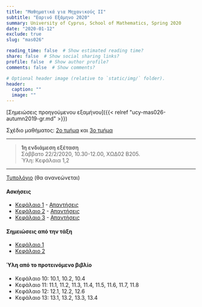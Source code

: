 ```yaml
---
title: "Mαθηματικά για Μηχανικούς ΙΙ"
subtitle: "Εαρινό Εξάμηνο 2020"
summary: University of Cyprus, School of Mathematics, Spring 2020
date: "2020-01-12"
exclude: true
slug: "mas026"

reading_time: false  # Show estimated reading time?
share: false  # Show social sharing links?
profile: false  # Show author profile?
comments: false  # Show comments?

# Optional header image (relative to `static/img/` folder).
header:
  caption: ""
  image: ""
---
```


[Σημειώσεις προηγούμενου εξαμήνου]({{< relref "ucy-mas026-autumn2019-gr.md" >}})


Σχέδιο μαθήματος: [2ο τμήμα](/teaching/mas026/mas026.2_spring_2020_syllabus.pdf) και [3ο τμήμα](/teaching/mas026/mas026.3_spring_2020_syllabus.pdf)

---

> **1η ενδιάμεση εξέταση**\
>Σάββατο 22/2/2020, 10.30-12.00, ΧΩΔ02 Β205.\
> Ύλη: Κεφάλαια 1,2

---

[Τυπολόγιο](/teaching/mas026/typologio_2020.pdf) (θα ανανεώνεται)

#### Ασκήσεις
- [Κεφάλαιο 1](/teaching/mas026/mas026_exercises_1.pdf) - [Απαντήσεις](/teaching/mas026/mas026_answers_1.pdf)
- [Κεφάλαιο 2](/teaching/mas026/mas026_exercises_2.pdf) - [Απαντήσεις](/teaching/mas026/mas026_answers_2.pdf)
- [Κεφάλαιο 3](/teaching/mas026/mas026_exercises_3.pdf) - [Απαντήσεις](/teaching/mas026/mas026_answers_3.pdf)

#### Σημειώσεις από την τάξη
- [Κεφάλαιο 1](/teaching/mas026/mas026_chapter1.pdf)
- [Κεφάλαιο 2](/teaching/mas026/mas026_chapter2.pdf)

#### Ύλη από το προτεινόμενο βιβλίο
- Κεφάλαιο 10: 10.1, 10.2, 10.4
- Κεφάλαιο 11: 11.1, 11.2, 11.3, 11.4, 11.5, 11.6, 11.7, 11.8
- Κεφάλαιο 12: 12.1, 12.2, 12.6
- Κεφάλαιο 13: 13.1, 13.2, 13.3, 13.4

